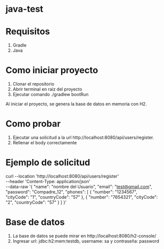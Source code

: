 # java-test

# Requisitos

1. Gradle
2. Java

# Como iniciar proyecto

1. Clonar el repositorio
2. Abrir terminal en raiz del proyecto
3. Ejecutar comando ./gradlew bootRun

Al iniciar el proyecto, se genera la base de datos en memoria con H2. 

# Como probar

1. Ejecutar una solicitud a la url http://localhost:8080/api/users/register.
2. Rellenar el body correctamente

# Ejemplo de solicitud

curl --location 'http://localhost:8080/api/users/register' \
--header 'Content-Type: application/json' \
--data-raw '{
  "name": "nombre del Usuario",
  "email": "test@gmail.com",
  "password": "Compadre_12",
  "phones": [
    {
      "number": "1234567",
      "cityCode": "1",
      "countryCode": "57"
    },
    {
      "number": "7654321",
      "cityCode": "2",
      "countryCode": "57"
    }
  ]
}'

# Base de datos

1. La base de datos se puede mirar en http://localhost:8080/h2-console/
2. Ingresar url: jdbc:h2:mem:testdb, username: sa y contraseña: password

